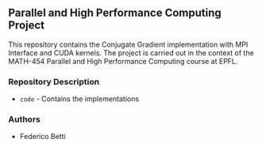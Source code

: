## Parallel and High Performance Computing Project

This repository contains the Conjugate Gradient
implementation with MPI Interface and CUDA kernels. The
project is carried out in the context of the
MATH-454 Parallel and High Performance Computing course at EPFL.

### Repository Description
- `code` - Contains the implementations

### Authors
- Federico Betti
